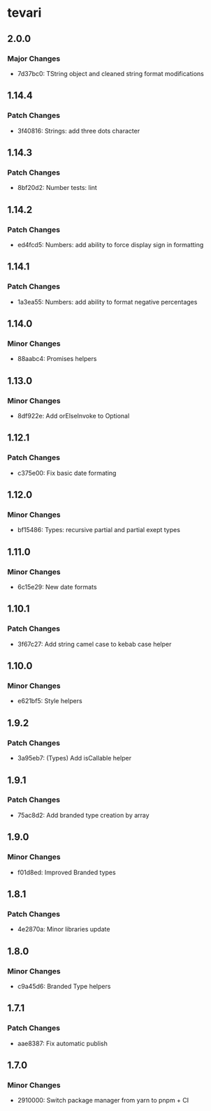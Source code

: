 # tevari

## 2.0.0

### Major Changes

- 7d37bc0: TString object and cleaned string format modifications

## 1.14.4

### Patch Changes

- 3f40816: Strings: add three dots character

## 1.14.3

### Patch Changes

- 8bf20d2: Number tests: lint

## 1.14.2

### Patch Changes

- ed4fcd5: Numbers: add ability to force display sign in formatting

## 1.14.1

### Patch Changes

- 1a3ea55: Numbers: add ability to format negative percentages

## 1.14.0

### Minor Changes

- 88aabc4: Promises helpers

## 1.13.0

### Minor Changes

- 8df922e: Add orElseInvoke to Optional

## 1.12.1

### Patch Changes

- c375e00: Fix basic date formating

## 1.12.0

### Minor Changes

- bf15486: Types: recursive partial and partial exept types

## 1.11.0

### Minor Changes

- 6c15e29: New date formats

## 1.10.1

### Patch Changes

- 3f67c27: Add string camel case to kebab case helper

## 1.10.0

### Minor Changes

- e621bf5: Style helpers

## 1.9.2

### Patch Changes

- 3a95eb7: (Types) Add isCallable helper

## 1.9.1

### Patch Changes

- 75ac8d2: Add branded type creation by array

## 1.9.0

### Minor Changes

- f01d8ed: Improved Branded types

## 1.8.1

### Patch Changes

- 4e2870a: Minor libraries update

## 1.8.0

### Minor Changes

- c9a45d6: Branded Type helpers

## 1.7.1

### Patch Changes

- aae8387: Fix automatic publish

## 1.7.0

### Minor Changes

- 2910000: Switch package manager from yarn to pnpm + CI
